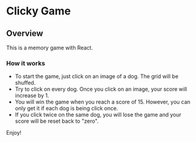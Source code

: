 # Clicky Game

## Overview

This is a memory game with React. 

### How it works

* To start the game, just click on an image of a dog. The grid will be shuffed. 
* Try to click on every dog. Once you click on an image, your score will increase by 1.
* You will win the game when you reach a score of 15. However, you can only get it if each dog is being click once. 
* If you click twice on the same dog, you will lose the game and your score will be reset back to "zero".

Enjoy!

